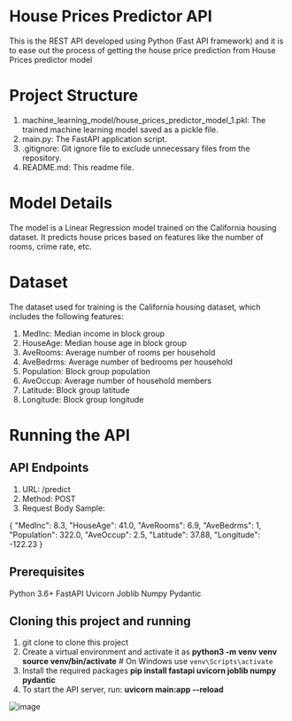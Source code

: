 # House Prices Predictor API

This is the REST API developed using Python (Fast API framework) and it is to ease out the process of getting the house price prediction from House Prices predictor model

# Project Structure

1. machine_learning_model/house_prices_predictor_model_1.pkl: The trained machine learning model saved as a pickle file.
2. main.py: The FastAPI application script.
3. .gitignore: Git ignore file to exclude unnecessary files from the repository.
4. README.md: This readme file.

# Model Details
The model is a Linear Regression model trained on the California housing dataset. It predicts house prices based on features like the number of rooms, crime rate, etc.

# Dataset
The dataset used for training is the California housing dataset, which includes the following features:

1. MedInc: Median income in block group
2. HouseAge: Median house age in block group
3. AveRooms: Average number of rooms per household
4. AveBedrms: Average number of bedrooms per household
5. Population: Block group population
6. AveOccup: Average number of household members
7. Latitude: Block group latitude
9. Longitude: Block group longitude

# Running the API

## API Endpoints

1. URL: /predict
2. Method: POST
3. Request Body Sample:

{
    "MedInc": 8.3,
    "HouseAge": 41.0,
    "AveRooms": 6.9,
    "AveBedrms": 1,
    "Population": 322.0,
    "AveOccup": 2.5,
    "Latitude": 37.88,
    "Longitude": -122.23
}

## Prerequisites

Python 3.6+
FastAPI
Uvicorn
Joblib
Numpy
Pydantic

## Cloning this project and running
1. git clone <url> to clone this project
2. Create a virtual environment and activate it as
 **python3 -m venv venv
source venv/bin/activate**  # On Windows use `venv\Scripts\activate`
4. Install the required packages
**pip install fastapi uvicorn joblib numpy pydantic**
5. To start the API server, run:
**uvicorn main:app --reload**

![image](https://github.com/user-attachments/assets/9dabf18d-b822-4374-bddc-9895e483046a)




